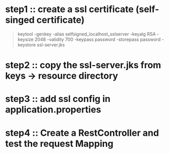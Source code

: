 # step1 :: create a ssl certificate (self-singed certificate)

> keytool -genkey -alias selfsigned_localhost_sslserver -keyalg RSA -keysize 2048 -validity 700 -keypass password -storepass password -keystore ssl-server.jks

# step2 :: copy the ssl-server.jks from keys -> resource directory

# step3 :: add ssl config in application.properties

# step4 :: Create a RestController and test the request Mapping